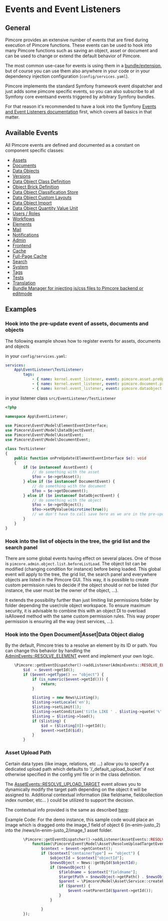 # Events and Event Listeners

## General

Pimcore provides an extensive number of events that are fired during execution of Pimcore functions. These events can be 
used to hook into many Pimcore functions such as saving an object, asset or document and can be used to change or extend 
the default behavior of Pimcore.

The most common use-case for events is using them in a [bundle/extension](13_Bundle_Developers_Guide/06_Event_Listener_UI.md), but 
of course you can use them also anywhere in your code or in your dependency injection configuration (`config/services.yaml`). 

Pimcore implements the standard Symfony framework event dispatcher and just adds some pimcore specific events, 
so you can also subscribe to all Symfony core eventsand events triggered by arbitrary Symfony bundles. 

For that reason it's recommended to have a look into the Symfony [Events and Event Listeners documentation](https://symfony.com/doc/current/event_dispatcher.html)
first, which covers all basics in that matter. 

## Available Events

All Pimcore events are defined and documented as a constant on component specific classes: 
- [Assets](https://github.com/pimcore/pimcore/blob/11.x/lib/Event/AssetEvents.php)
- [Documents](https://github.com/pimcore/pimcore/blob/11.x/lib/Event/DocumentEvents.php)
- [Data Objects](https://github.com/pimcore/pimcore/blob/11.x/lib/Event/DataObjectEvents.php)
- [Versions](https://github.com/pimcore/pimcore/blob/11.x/lib/Event/VersionEvents.php)
- [Data Object Class Definition](https://github.com/pimcore/pimcore/blob/11.x/lib/Event/DataObjectClassDefinitionEvents.php)
- [Object Brick Definition](https://github.com/pimcore/pimcore/blob/11.x/lib/Event/ObjectbrickDefinitionEvents.php)
- [Data Object Classification Store](https://github.com/pimcore/pimcore/blob/11.x/lib/Event/DataObjectClassificationStoreEvents.php)
- [Data Object Custom Layouts](https://github.com/pimcore/pimcore/blob/11.x/lib/Event/DataObjectCustomLayoutEvents.php)
- [Data Object Import](https://github.com/pimcore/pimcore/blob/11.x/lib/Event/Model/DataObjectImportEvent.php)
- [Data Object Quantity Value Unit](https://github.com/pimcore/pimcore/blob/11.x/lib/Event/DataObjectQuantityValueEvents.php)
- [Users / Roles](https://github.com/pimcore/pimcore/blob/11.x/lib/Event/UserRoleEvents.php)
- [Workflows](https://github.com/pimcore/pimcore/blob/11.x/lib/Event/WorkflowEvents.php)
- [Elements](https://github.com/pimcore/pimcore/blob/11.x/lib/Event/ElementEvents.php)
- [Mail](https://github.com/pimcore/pimcore/blob/11.x/lib/Event/MailEvents.php)
- [Notifications](https://github.com/pimcore/pimcore/blob/11.x/lib/Event/NotificationEvents.php)
- [Admin](https://github.com/pimcore/admin-ui-classic-bundle/blob/1.x/src/Event/AdminEvents.php)
- [Frontend](https://github.com/pimcore/pimcore/blob/11.x/lib/Event/FrontendEvents.php)
- [Cache](https://github.com/pimcore/pimcore/blob/11.x/lib/Event/CoreCacheEvents.php)
- [Full-Page Cache](https://github.com/pimcore/pimcore/blob/11.x/lib/Event/FullPageCacheEvents.php)
- [Search](https://github.com/pimcore/pimcore/blob/11.x/bundles/SimpleBackendSearchBundle/src/Event/SearchBackendEvents.php)
- [System](https://github.com/pimcore/pimcore/blob/11.x/lib/Event/SystemEvents.php)
- [Tags](https://github.com/pimcore/pimcore/blob/11.x/lib/Event/TagEvents.php)
- [Tests](https://github.com/pimcore/pimcore/blob/11.x/lib/Event/TestEvents.php)
- [Translation](https://github.com/pimcore/pimcore/blob/11.x/lib/Event/TranslationEvents.php)
- [Bundle Manager for injecting js/css files to Pimcore backend or editmode](https://github.com/pimcore/pimcore/blob/11.x/lib/Event/BundleManagerEvents.php)

## Examples

### Hook into the pre-update event of assets, documents and objects
The following example shows how to register events for assets, documents and objects 

in your `config/services.yaml`: 
```yaml
services:
    App\EventListener\TestListener:
        tags:
            - { name: kernel.event_listener, event: pimcore.asset.preUpdate, method: onPreUpdate }
            - { name: kernel.event_listener, event: pimcore.document.preUpdate, method: onPreUpdate }
            - { name: kernel.event_listener, event: pimcore.dataobject.preUpdate, method: onPreUpdate }
```

in your listener class `src/EventListener/TestListener`
```php
<?php

namespace App\EventListener;
  
use Pimcore\Event\Model\ElementEventInterface;
use Pimcore\Event\Model\DataObjectEvent;
use Pimcore\Event\Model\AssetEvent;
use Pimcore\Event\Model\DocumentEvent;

class TestListener
{
    public function onPreUpdate(ElementEventInterface $e): void
    {
        if ($e instanceof AssetEvent) {
            // do something with the asset
            $foo = $e->getAsset(); 
        } else if ($e instanceof DocumentEvent) {
            // do something with the document
            $foo = $e->getDocument(); 
        } else if ($e instanceof DataObjectEvent) {
            // do something with the object
            $foo = $e->getObject(); 
            $foo->setMyValue(microtime(true));
            // we don't have to call save here as we are in the pre-update event anyway ;-) 
        }
    }
}
```

### Hook into the list of objects in the tree, the grid list and the search panel

There are some global events having effect on several places. One of those is `pimcore.admin.object.list.beforeListLoad`.
The object list can be modified (changing condition for instance) before being loaded. This global event will apply to the tree, the grid list, the search panel and everywhere objects are listed in the Pimcore GUI.
This way, it is possible to create custom permission rules to decide if the object should or not be listed (for instance, the user must be the owner of the object, ...).

It extends the possibility further than just limiting list permissions folder by folder depending the user/role object workspace.
To ensure maximum security, it is advisable to combine this with an object DI to overload isAllowed method with the same custom permission rules. This way proper permission is ensuring all the way (rest services, ...).

### Hook into the Open Document|Asset|Data Object dialog

By the default, Pimcore tries to a resolve an element by its ID or path.
You can change this behavior by handling the [AdminEvents::RESOLVE_ELEMENT](https://github.com/pimcore/admin-ui-classic-bundle/blob/1.x/src/Event/AdminEvents.php) event
and implement your own logic.

```php
    \Pimcore::getEventDispatcher()->addListener(AdminEvents::RESOLVE_ELEMENT, function(ResolveElementEvent $event) {
        $id  = $event->getId();
        if ($event->getType() == "object") {
            if (is_numeric($event->getId())) {
                return;
            }

            $listing = new News\Listing();
            $listing->setLocale('en');
            $listing->setLimit(1);
            $listing->setCondition('title LIKE ' . $listing->quote('%' . $id . '%'));
            $listing = $listing->load();
            if ($listing) {
                $id = ($listing[0])->getId();
                $event->setId($id);
            }
        }               
```

### Asset Upload Path

Certain data types (like image, relations, etc ...) allow you to specify a dedicated upload path which defaults 
to '/_default_upload_bucket' if not otherwise specified in the config yml file or in the class definition.

The [AssetEvents::RESOLVE_UPLOAD_TARGET](https://github.com/pimcore/pimcore/blob/11.x/lib/Event/AssetEvents.php) event
allows you to dynamically modify the target path depending on the object it will be assigned to. 
Additional contextual information (like fieldname, fieldcollection index number, etc... ) could be utilized to
support the decision.

The contextual info provided is the same as described [here](../05_Objects/01_Object_Classes/01_Data_Types/10_Calculated_Value_Type.md):

Example Code: For the demo instance, this sample code would place an image which is dragged onto the image_1 field of object 6 (in-enim-justo_2)
into the /news/in-enim-justo_2/image_1 asset folder.

```php
        \Pimcore::getEventDispatcher()->addListener(AssetEvents::RESOLVE_UPLOAD_TARGET,
            function(\Pimcore\Event\Model\Asset\ResolveUploadTargetEvent $event) {
                $context = $event->getContext();
                if ($context["containerType"] == "object") {
                    $objectId = $context["objectId"];
                    $newsObject = News::getById($objectId);
                    if ($newsObject) {
                        $fieldname = $context["fieldname"];
                        $targetPath = $newsObject->getPath() . $newsObject->getKey() . "/" . $fieldname;
                        $parent = \Pimcore\Model\Asset\Service::createFolderByPath($targetPath);
                        if ($parent) {
                            $event->setParentId($parent->getId());
                        }
                    }

                }
        });
```  
